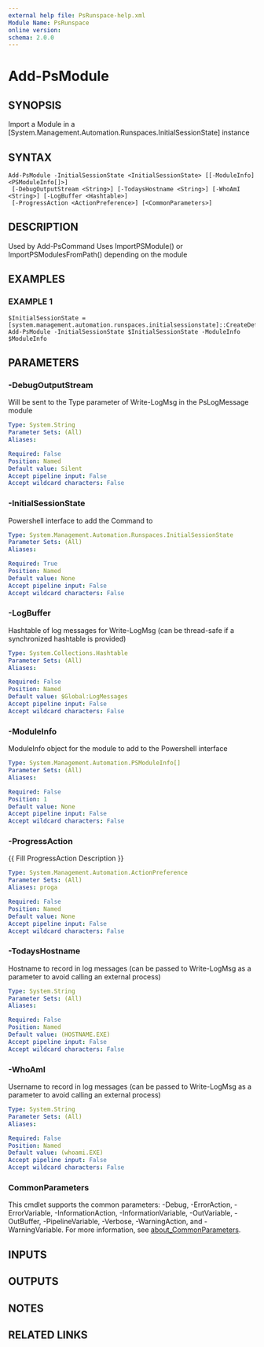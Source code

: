 ```yaml
---
external help file: PsRunspace-help.xml
Module Name: PsRunspace
online version:
schema: 2.0.0
---
```


# Add-PsModule

## SYNOPSIS
Import a Module in a \[System.Management.Automation.Runspaces.InitialSessionState\] instance

## SYNTAX

```
Add-PsModule -InitialSessionState <InitialSessionState> [[-ModuleInfo] <PSModuleInfo[]>]
 [-DebugOutputStream <String>] [-TodaysHostname <String>] [-WhoAmI <String>] [-LogBuffer <Hashtable>]
 [-ProgressAction <ActionPreference>] [<CommonParameters>]
```

## DESCRIPTION
Used by Add-PsCommand
Uses ImportPSModule() or ImportPSModulesFromPath() depending on the module

## EXAMPLES

### EXAMPLE 1
```
$InitialSessionState = [system.management.automation.runspaces.initialsessionstate]::CreateDefault()
Add-PsModule -InitialSessionState $InitialSessionState -ModuleInfo $ModuleInfo
```

## PARAMETERS

### -DebugOutputStream
Will be sent to the Type parameter of Write-LogMsg in the PsLogMessage module

```yaml
Type: System.String
Parameter Sets: (All)
Aliases:

Required: False
Position: Named
Default value: Silent
Accept pipeline input: False
Accept wildcard characters: False
```

### -InitialSessionState
Powershell interface to add the Command to

```yaml
Type: System.Management.Automation.Runspaces.InitialSessionState
Parameter Sets: (All)
Aliases:

Required: True
Position: Named
Default value: None
Accept pipeline input: False
Accept wildcard characters: False
```

### -LogBuffer
Hashtable of log messages for Write-LogMsg (can be thread-safe if a synchronized hashtable is provided)

```yaml
Type: System.Collections.Hashtable
Parameter Sets: (All)
Aliases:

Required: False
Position: Named
Default value: $Global:LogMessages
Accept pipeline input: False
Accept wildcard characters: False
```

### -ModuleInfo
ModuleInfo object for the module to add to the Powershell interface

```yaml
Type: System.Management.Automation.PSModuleInfo[]
Parameter Sets: (All)
Aliases:

Required: False
Position: 1
Default value: None
Accept pipeline input: False
Accept wildcard characters: False
```

### -ProgressAction
{{ Fill ProgressAction Description }}

```yaml
Type: System.Management.Automation.ActionPreference
Parameter Sets: (All)
Aliases: proga

Required: False
Position: Named
Default value: None
Accept pipeline input: False
Accept wildcard characters: False
```

### -TodaysHostname
Hostname to record in log messages (can be passed to Write-LogMsg as a parameter to avoid calling an external process)

```yaml
Type: System.String
Parameter Sets: (All)
Aliases:

Required: False
Position: Named
Default value: (HOSTNAME.EXE)
Accept pipeline input: False
Accept wildcard characters: False
```

### -WhoAmI
Username to record in log messages (can be passed to Write-LogMsg as a parameter to avoid calling an external process)

```yaml
Type: System.String
Parameter Sets: (All)
Aliases:

Required: False
Position: Named
Default value: (whoami.EXE)
Accept pipeline input: False
Accept wildcard characters: False
```

### CommonParameters
This cmdlet supports the common parameters: -Debug, -ErrorAction, -ErrorVariable, -InformationAction, -InformationVariable, -OutVariable, -OutBuffer, -PipelineVariable, -Verbose, -WarningAction, and -WarningVariable. For more information, see [about_CommonParameters](http://go.microsoft.com/fwlink/?LinkID=113216).

## INPUTS

## OUTPUTS

## NOTES

## RELATED LINKS
